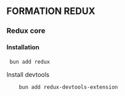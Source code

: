 ## FORMATION REDUX

### Redux core


#### Installation

```shell
 bun add redux
```

Install devtools

```shell
    bun add redux-devtools-extension
```

